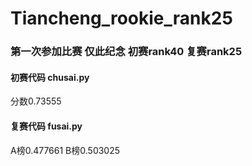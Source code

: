# Tiancheng_rookie_rank25
### 第一次参加比赛 仅此纪念 初赛rank40 复赛rank25

#### 初赛代码 chusai.py <br> 
分数0.73555 	<br>
#### 复赛代码 fusai.py <br> 
A榜0.477661 B榜0.503025
